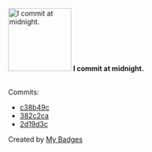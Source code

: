<img src="https://my-badges.github.io/my-badges/midnight-commits.png" alt="I commit at midnight." title="I commit at midnight." width="128">
<strong>I commit at midnight.</strong>
<br><br>

Commits:

- <a href="https://github.com/ChirayuRai/CPP_ITC_Comp_2023/commit/c38b49cd4fbdc965bdf8bb1b1059990fcde2ab87">c38b49c</a>
- <a href="https://github.com/ChirayuRai/CPP_ITC_Comp_2023/commit/382c2ca4e5d4338565dff214f48883c9e3c9d2a9">382c2ca</a>
- <a href="https://github.com/paideia1200bce/flutter-backend-4800/commit/2d19d3c00f031b8e77d9927b98f342f9ba1cb5f5">2d19d3c</a>


Created by <a href="https://github.com/my-badges/my-badges">My Badges</a>